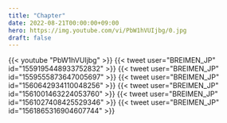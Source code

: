 ```yaml
---
title: "Chapter"
date: 2022-08-21T00:00:00+09:00
hero: https://img.youtube.com/vi/PbW1hVUIjbg/0.jpg
draft: false
---
```


{{< youtube "PbW1hVUIjbg" >}}
{{< tweet user="BREIMEN_JP" id="1559195448933752832" >}}
{{< tweet user="BREIMEN_JP" id="1559555873647005697" >}}
{{< tweet user="BREIMEN_JP" id="1560642934110048256" >}}
{{< tweet user="BREIMEN_JP" id="1561001463224053760" >}}
{{< tweet user="BREIMEN_JP" id="1561027408425529346" >}}
{{< tweet user="BREIMEN_JP" id="1561865316904607744" >}}
